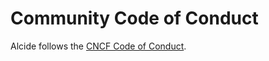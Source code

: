 # Community Code of Conduct

Alcide follows the [CNCF Code of Conduct](https://github.com/cncf/foundation/blob/master/code-of-conduct.md).
